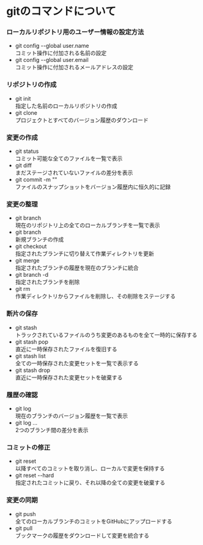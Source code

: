 # gitのコマンドについて

### ローカルリポジトリ用のユーザー情報の設定方法
+ git config --global user.name <name>  
    コミット操作に付加される名前の設定 
+ git config --global user.email <mail>  
    コミット操作に付加されるメールアドレスの設定

### リポジトリの作成
+ git init <project-name>  
    指定した名前のローカルリポジトリの作成
+ git clone <url>  
    プロジェクトとすべてのバージョン履歴のダウンロード

### 変更の作成
+ git status  
    コミット可能な全てのファイルを一覧で表示
+ git diff  
    まだステージされていないファイルの差分を表示
+ git commit -m "<message>"  
    ファイルのスナップショットをバージョン履歴内に恒久的に記録

### 変更の整理
+ git branch  
    現在のリポジトリ上の全てのローカルブランチを一覧で表示
+ git branch <branch-name>  
    新規ブランチの作成
+ git checkout <branch-name>  
    指定されたブランチに切り替えて作業ディレクトリを更新
+ git merge <branch>  
    指定されたブランチの履歴を現在のブランチに統合
+ git branch -d <branch-name>  
    指定されたブランチを削除
+ git rm <file>  
    作業ディレクトリからファイルを削除し、その削除をステージする

### 断片の保存
+ git stash  
    トラックされているファイルのうち変更のあるものを全て一時的に保存する
+ git stash pop  
    直近に一時保存されたファイルを復旧する
+ git stash list  
    全ての一時保存された変更セットを一覧で表示する
+ git stash drop  
    直近に一時保存された変更セットを破棄する

### 履歴の確認
+ git log  
    現在のブランチのバージョン履歴を一覧で表示
+ git log <first-branch>...<second-branch>  
    2つのブランチ間の差分を表示

### コミットの修正
+ git reset <commit>  
    <commit>以降すべてのコミットを取り消し、ローカルで変更を保持する
+ git reset --hard <commit>  
    指定されたコミットに戻り、それ以降の全ての変更を破棄する

### 変更の同期
+ git push <alias> <branch>  
    全てのローカルブランチのコミットをGitHubにアップロードする
+ git pull  
   ブックマークの履歴をダウンロードして変更を統合する